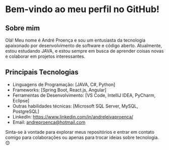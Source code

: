 # Bem-vindo ao meu perfil no GitHub!

## Sobre mim
Olá! Meu nome é André Proença e sou um entusiasta da tecnologia apaixonado por desenvolvimento de software e código aberto. Atualmente, estou estudando JAVA, e estou sempre em busca de aprender coisas novas e colaborar em projetos interessantes.

## Principais Tecnologias
- Linguagens de Programação: [JAVA, C#, Python]
- Frameworks: [Spring Boot, React.js, Angular]
- Ferramentas de Desenvolvimento: [VS Code, IntelliJ IDEA, PyCharm, Eclipse]
- Outras habilidades técnicas: [Microsoft SQL Server, MySQL, PostgreSQL]
- LinkedIn: https://www.linkedin.com/in/andreleivaproenca/
- Email: andreproenca@hotmail.com

Sinta-se à vontade para explorar meus repositórios e entrar em contato comigo para colaborações ou apenas para trocar ideias sobre tecnologia. 😊
